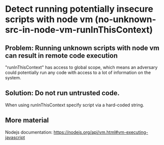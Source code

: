 # Detect running potentially insecure scripts with node vm (no-unknown-src-in-node-vm-runInThisContext)

## Problem: Running unknown scripts with node vm can result in remote code execution

"runInThisContext" has access to global scope, which means an adversary could potentially run any code with access to a lot of information on the system.

## Solution: Do not run untrusted code.

When using runInThisContext specify script via a hard-coded string.

## More material

Nodejs documentation: https://nodejs.org/api/vm.html#vm-executing-javascript
